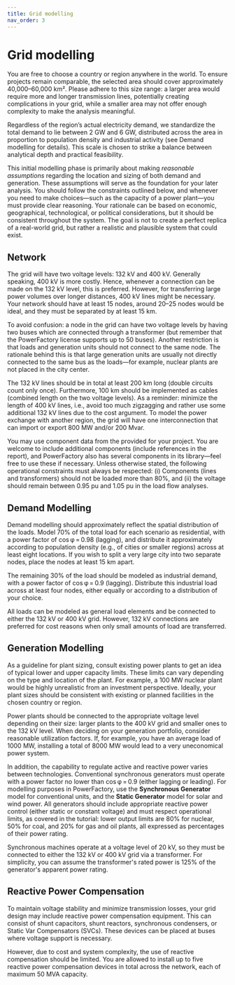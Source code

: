 ```yaml
---
title: Grid modelling
nav_order: 3
---
```


# Grid modelling

You are free to choose a country or region anywhere in the world. To ensure projects remain comparable, the selected area should cover approximately 40,000–60,000 km². Please adhere to this size range: a larger area would require more and longer transmission lines, potentially creating complications in your grid, while a smaller area may not offer enough complexity to make the analysis meaningful.

Regardless of the region’s actual electricity demand, we standardize the total demand to lie between 2 GW and 6 GW, distributed across the area in proportion to population density and industrial activity (see Demand modelling for details). This scale is chosen to strike a balance between analytical depth and practical feasibility.

This initial modelling phase is primarily about making *reasonable assumptions* regarding the location and sizing of both demand and generation. These assumptions will serve as the foundation for your later analysis. You should follow the constraints outlined below, and whenever you need to make choices—such as the capacity of a power plant—you must provide clear reasoning. Your rationale can be based on economic, geographical, technological, or political considerations, but it should be consistent throughout the system. The goal is not to create a perfect replica of a real-world grid, but rather a realistic and plausible system that could exist.

## Network

The grid will have two voltage levels: 132 kV and 400 kV. Generally speaking, 400 kV is more costly. Hence, whenever a connection can be made on the 132 kV level, this is preferred. However, for transferring large power volumes over longer distances, 400 kV lines might be necessary. Your network should have at least 15 nodes, around 20–25 nodes would be ideal, and they must be separated by at least 15 km.

To avoid confusion: a node in the grid can have two voltage levels by having two buses which are connected through a transformer (but remember that the PowerFactory license supports up to 50 buses). Another restriction is that loads and generation units should not connect to the same node. The rationale behind this is that large generation units are usually not directly connected to the same bus as the loads—for example, nuclear plants are not placed in the city center.

The 132 kV lines should be in total at least 200 km long (double circuits count only once). Furthermore, 100 km should be implemented as cables (combined length on the two voltage levels). As a reminder: minimize the length of 400 kV lines, i.e., avoid too much zigzagging and rather use some additional 132 kV lines due to the cost argument. To model the power exchange with another region, the grid will have one interconnection that can import or export 800 MW and/or 200 Mvar.

You may use component data from the provided for your project. You are welcome to include additional components (include references in the report), and PowerFactory also has several components in its library—feel free to use these if necessary. Unless otherwise stated, the following operational constraints must always be respected: (i) Components (lines and transformers) should not be loaded more than 80%, and (ii) the voltage should remain between 0.95 pu and 1.05 pu in the load flow analyses.

## Demand Modelling

Demand modelling should approximately reflect the spatial distribution of the loads. Model 70% of the total load for each scenario as residential, with a power factor of cos φ = 0.98 (lagging), and distribute it approximately according to population density (e.g., of cities or smaller regions) across at least eight locations. If you wish to split a very large city into two separate nodes, place the nodes at least 15 km apart.

The remaining 30% of the load should be modeled as industrial demand, with a power factor of cos φ = 0.9 (lagging). Distribute this industrial load across at least four nodes, either equally or according to a distribution of your choice.

All loads can be modeled as general load elements and be connected to either the 132 kV or 400 kV grid. However, 132 kV connections are preferred for cost reasons when only small amounts of load are transferred.

## Generation Modelling

As a guideline for plant sizing, consult existing power plants to get an idea of typical lower and upper capacity limits. These limits can vary depending on the type and location of the plant. For example, a 100 MW nuclear plant would be highly unrealistic from an investment perspective. Ideally, your plant sizes should be consistent with existing or planned facilities in the chosen country or region.

Power plants should be connected to the appropriate voltage level depending on their size: larger plants to the 400 kV grid and smaller ones to the 132 kV level. When deciding on your generation portfolio, consider reasonable utilization factors. If, for example, you have an average load of 1000 MW, installing a total of 8000 MW would lead to a very uneconomical power system.

In addition, the capability to regulate active and reactive power varies between technologies. Conventional synchronous generators must operate with a power factor no lower than cos φ = 0.9 (either lagging or leading). For modelling purposes in PowerFactory, use the **Synchronous Generator** model for conventional units, and the **Static Generator** model for solar and wind power. All generators should include appropriate reactive power control (either static or constant voltage) and must respect operational limits, as covered in the tutorial: lower output limits are 80% for nuclear, 50% for coal, and 20% for gas and oil plants, all expressed as percentages of their power rating.

Synchronous machines operate at a voltage level of 20 kV, so they must be connected to either the 132 kV or 400 kV grid via a transformer. For simplicity, you can assume the transformer's rated power is 125% of the generator's apparent power rating.

## Reactive Power Compensation

To maintain voltage stability and minimize transmission losses, your grid design may include reactive power compensation equipment. This can consist of shunt capacitors, shunt reactors, synchronous condensers, or Static Var Compensators (SVCs). These devices can be placed at buses where voltage support is necessary.

However, due to cost and system complexity, the use of reactive compensation should be limited. You are allowed to install up to five reactive power compensation devices in total across the network, each of maximum 50 MVA capacity.
